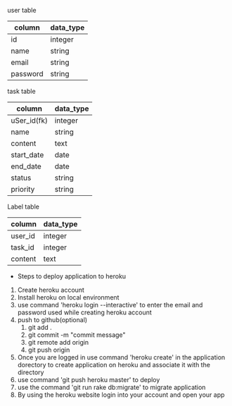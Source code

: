 user table

column      | data_type
-----       | ---------
id          | integer
name        | string
email       | string
password    | string

task table 

column      | data_type
------------| ---------
 uSer_id(fk)| integer
 name       | string
 content    | text
 start_date | date
 end_date   | date
 status     | string
 priority   | string 
 
Label table 

column      | data_type
------------|  ---------
user_id     | integer
task_id     | integer
content     | text

* Steps to deploy application to heroku
1. Create heroku account
2. Install heroku on local environment
3. use command 'heroku login --interactive' to enter the email and password used while creating heroku account
4. push to github(optional)
    1. git add .
    2. git commit -m "commit message"
    3. git remote add origin <git repository url>
    4. git push origin <name of branch>
4. Once you are logged in use command 'heroku create' in the application dorectory to create application on heroku and associate it with the directory
5. use command 'git push heroku master' to deploy
6. use the command 'git run rake db:migrate' to migrate application
7. By using the heroku website login into your account and open your app





